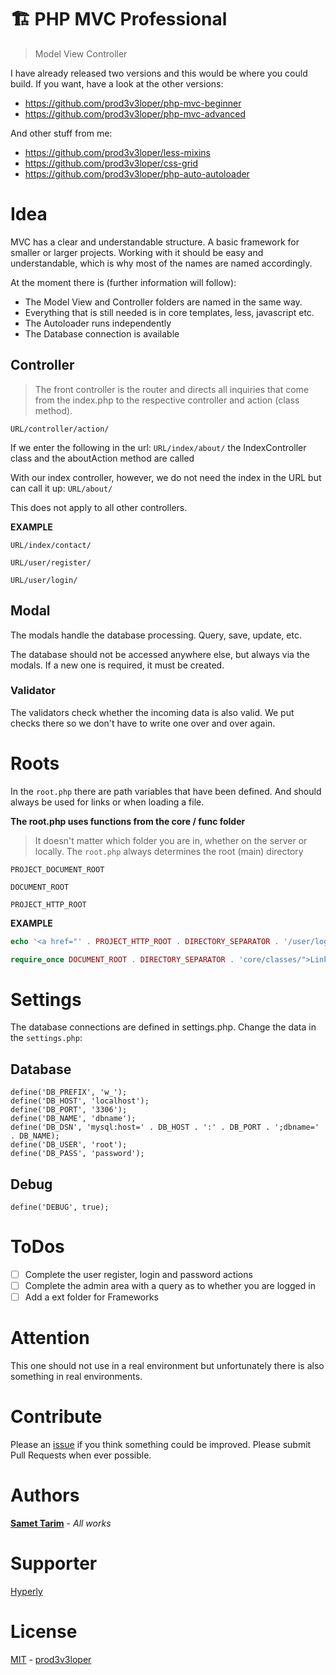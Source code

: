 # 🏗 PHP MVC Professional

> Model View Controller

I have already released two versions and this would be where you could build.
If you want, have a look at the other versions:

- https://github.com/prod3v3loper/php-mvc-beginner
- https://github.com/prod3v3loper/php-mvc-advanced

And other stuff from me:

- https://github.com/prod3v3loper/less-mixins
- https://github.com/prod3v3loper/css-grid
- https://github.com/prod3v3loper/php-auto-autoloader

# Idea

MVC has a clear and understandable structure. A basic framework for smaller or larger projects.
Working with it should be easy and understandable, which is why most of the names are named accordingly.

At the moment there is (further information will follow):

- The Model View and Controller folders are named in the same way.
- Everything that is still needed is in core templates, less, javascript etc.
- The Autoloader runs independently
- The Database connection is available

## Controller

> The front controller is the router and directs all inquiries that come from the index.php to the respective controller and action (class method).

`URL/controller/action/`

If we enter the following in the url:
`URL/index/about/`
the IndexController class and the aboutAction method are called

With our index controller, however, we do not need the index in the URL but can call it up:
`URL/about/`

This does not apply to all other controllers.

**EXAMPLE**

`URL/index/contact/`

`URL/user/register/`

`URL/user/login/`

## Modal

The modals handle the database processing. Query, save, update, etc.

The database should not be accessed anywhere else, but always via the modals. If a new one is required, it must be created.

### Validator

The validators check whether the incoming data is also valid. We put checks there so we don't have to write one over and over again.

# Roots

In the `root.php` there are path variables that have been defined. And should always be used for links or when loading a file.

**The root.php uses functions from the core / func folder**

> It doesn't matter which folder you are in, whether on the server or locally.
> The `root.php` always determines the root (main) directory

```
PROJECT_DOCUMENT_ROOT
```

```
DOCUMENT_ROOT
```

```
PROJECT_HTTP_ROOT
```

**EXAMPLE**

```php
echo '<a href="' . PROJECT_HTTP_ROOT . DIRECTORY_SEPARATOR . '/user/login/">Link</a>';
```

```php
require_once DOCUMENT_ROOT . DIRECTORY_SEPARATOR . 'core/classes/">Link</a>';
```

# Settings

The database connections are defined in settings.php. Change the data in the `settings.php`:

## Database

```
define('DB_PREFIX', 'w_');
define('DB_HOST', 'localhost');
define('DB_PORT', '3306');
define('DB_NAME', 'dbname');
define('DB_DSN', 'mysql:host=' . DB_HOST . ':' . DB_PORT . ';dbname=' . DB_NAME);
define('DB_USER', 'root');
define('DB_PASS', 'password');
```

## Debug

```
define('DEBUG', true);
```

# ToDos

- [ ] Complete the user register, login and password actions
- [ ] Complete the admin area with a query as to whether you are logged in
- [ ] Add a ext folder for Frameworks

# Attention

This one should not use in a real environment but unfortunately there is also something in real environments.

# Contribute

Please an [issue](https://github.com/prod3v3loper/php-mvc-professional/issues) if you
think something could be improved. Please submit Pull Requests when ever
possible.

# Authors

**[Samet Tarim](https://www.prod3v3loper.com)** - _All works_

# Supporter

[Hyperly](https://www.hyperly.de)

# License

[MIT](https://github.com/prod3v3loper/php-mvc-professional/blob/master/LICENSE) - [prod3v3loper](https://www.tnado.com/author/prod3v3loper/)

